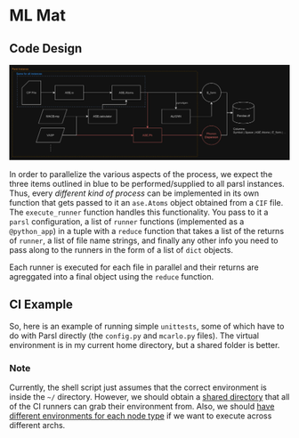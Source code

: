 # ML Mat

## Code Design
![diagram](docs/diagram.png)

In order to parallelize the various aspects of the process, we expect the three items outlined in blue to be performed/supplied to all parsl instances. Thus, every *different kind of process* can be implemented in its own function that gets passed to it an `ase.Atoms` object obtained from a `CIF` file. The `execute_runner` function handles this functionality. You pass to it a `parsl` configuration, a list of `runner` functions (implemented as a `@python_app`) in a tuple with a `reduce` function that takes a list of the returns of `runner`, a list of file name strings, and finally any other info you need to pass along to the runners in the form of a list of `dict` objects.

Each runner is executed for each file in parallel and their returns are agreggated into a final object using the `reduce` function.

## CI Example
So, here is an example of running simple `unittests`, some of which have to do with Parsl directly (the `config.py` and `mcarlo.py` files). The virtual environment is in my current home directory, but a shared folder is better.

### Note
Currently, the shell script just assumes that the correct environment is inside the `~/` directory. However, we should obtain a [shared directory](https://darwin.lanl.gov/doku.php?id=faq:sharedproject) that all of the CI runners can grab their environment from. Also, we should [have different environments for each node type](https://darwin.lanl.gov/doku.php?id=tutorial:pythonexample&s[]=python#:~:text=Darwin%20is%20a,were%20built%20for.) if we want to execute across different archs. 